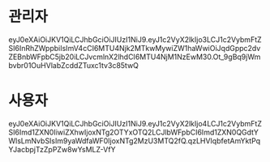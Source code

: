 
# 관리자
eyJ0eXAiOiJKV1QiLCJhbGciOiJIUzI1NiJ9.eyJ1c2VyX2lkIjo3LCJ1c2VybmFtZSI6InRhZWppbiIsImV4cCI6MTU4Njk2MTkwMywiZW1haWwiOiJqdGppc2dvZEBnbWFpbC5jb20iLCJvcmlnX2lhdCI6MTU4NjM1NzEwM30.Ot_9gBq9jWmbvbr01OuHVlabZcddZTuxc1tv3c85twQ


# 사용자
eyJ0eXAiOiJKV1QiLCJhbGciOiJIUzI1NiJ9.eyJ1c2VyX2lkIjo4LCJ1c2VybmFtZSI6Imd1ZXN0IiwiZXhwIjoxNTg2OTYxOTQ2LCJlbWFpbCI6Imd1ZXN0QGdtYWlsLmNvbSIsIm9yaWdfaWF0IjoxNTg2MzU3MTQ2fQ.qzLHVIqbfetAmYktPqYJacbpjTzZpPZw8wYsMLZ-VfY